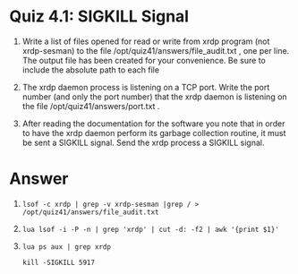 # Quiz 4.1: SIGKILL Signal
1. Write a list of files opened for read or write from xrdp program (not xrdp-sesman) to the file /opt/quiz41/answers/file_audit.txt , one per line. The output file has been created for your convenience. Be sure to include the absolute path to each file

2. The xrdp daemon process is listening on a TCP port. Write the port number (and only the port number) that the xrdp daemon is listening on the file /opt/quiz41/answers/port.txt .

3. After reading the documentation for the software you note that in order to have the xrdp daemon perform its garbage collection routine, it must be sent a SIGKILL signal. Send the xrdp process a SIGKILL signal.

# Answer
1. `lsof -c xrdp | grep -v xrdp-sesman |grep / > /opt/quiz41/answers/file_audit.txt`
2.  `lua lsof -i -P -n | grep 'xrdp' | cut -d: -f2 | awk '{print $1}'`
3.  `lua ps aux | grep xrdp`
   
    `kill -SIGKILL 5917 `
